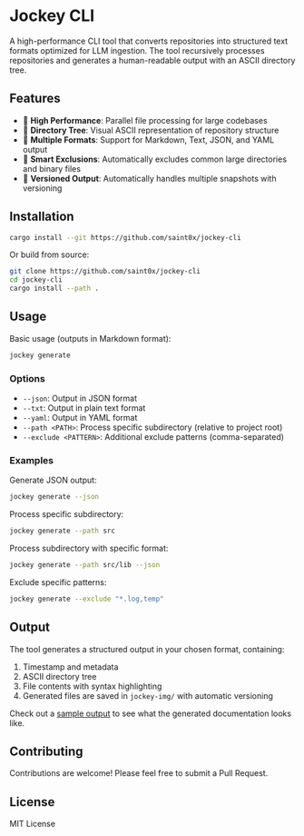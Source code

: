 # Jockey CLI

A high-performance CLI tool that converts repositories into structured text formats optimized for LLM ingestion. The tool recursively processes repositories and generates a human-readable output with an ASCII directory tree.

## Features

- 🚀 **High Performance**: Parallel file processing for large codebases
- 🌲 **Directory Tree**: Visual ASCII representation of repository structure
- 📄 **Multiple Formats**: Support for Markdown, Text, JSON, and YAML output
- 🎯 **Smart Exclusions**: Automatically excludes common large directories and binary files
- 📸 **Versioned Output**: Automatically handles multiple snapshots with versioning

## Installation

```bash
cargo install --git https://github.com/saint0x/jockey-cli
```

Or build from source:

```bash
git clone https://github.com/saint0x/jockey-cli
cd jockey-cli
cargo install --path .
```

## Usage

Basic usage (outputs in Markdown format):

```bash
jockey generate
```

### Options

- `--json`: Output in JSON format
- `--txt`: Output in plain text format
- `--yaml`: Output in YAML format
- `--path <PATH>`: Process specific subdirectory (relative to project root)
- `--exclude <PATTERN>`: Additional exclude patterns (comma-separated)

### Examples

Generate JSON output:
```bash
jockey generate --json
```

Process specific subdirectory:
```bash
jockey generate --path src
```

Process subdirectory with specific format:
```bash
jockey generate --path src/lib --json
```

Exclude specific patterns:
```bash
jockey generate --exclude "*.log,temp"
```

## Output

The tool generates a structured output in your chosen format, containing:

1. Timestamp and metadata
2. ASCII directory tree
3. File contents with syntax highlighting
4. Generated files are saved in `jockey-img/` with automatic versioning

Check out a [sample output](jockey-img.md) to see what the generated documentation looks like.

## Contributing

Contributions are welcome! Please feel free to submit a Pull Request.

## License

MIT License 